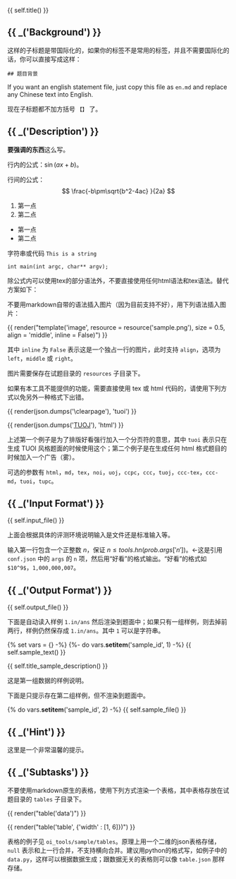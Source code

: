 {{ self.title() }}

## {{ _('Background') }}

这样的子标题是带国际化的，如果你的标签不是常用的标签，并且不需要国际化的话，你可以直接写成这样：

```
## 题目背景
```

If you want an english statement file, just copy this file as `en.md` and replace any Chinese text into English.

现在子标题都不加方括号 `【】` 了。

## {{ _('Description') }}

**要强调的东西**这么写。

行内的公式：$\sin \left(a x + b \right)$。

行间的公式：
$$
\frac{-b\pm\sqrt{b^2-4ac} }{2a}
$$

1. 第一点
2. 第二点

* 第一点
* 第二点

字符串或代码 `This is a string`

```
int main(int argc, char** argv);
```

除公式内可以使用tex的部分语法外，不要直接使用任何html语法和tex语法。替代方案如下：

不要用markdown自带的语法插入图片（因为目前支持不好），用下列语法插入图片：

{{ render("template('image', resource = resource('sample.png'), size = 0.5, align = 'middle', inline = False)") }}

其中 `inline` 为 `False` 表示这是一个独占一行的图片，此时支持 `align`，选项为 `left`，`middle` 或 `right`。

图片需要保存在试题目录的 `resources` 子目录下。

如果有本工具不能提供的功能，需要直接使用 tex 或 html 代码的，请使用下列方式以免另外一种格式下出错。

{{ render(json.dumps('\\clearpage'), 'tuoi') }}

{{ render(json.dumps('<a href="http://oj.thusaac.org">TUOJ</a>'), 'html') }}

上述第一个例子是为了排版好看强行加入一个分页符的意思，其中 `tuoi` 表示只在生成 TUOI 风格题面的时候使用这个；第二个例子是在生成任何 html 格式题目的时候加入一个广告（雾）。

可选的参数有 `html`，`md`，`tex`，`noi`，`uoj`，`ccpc`，`ccc`，`tuoj`，`ccc-tex`，`ccc-md`，`tuoi`，`tupc`。

## {{ _('Input Format') }}

{{ self.input_file() }}

上面会根据具体的评测环境说明输入是文件还是标准输入等。

输入第一行包含一个正整数 $n$，保证 $n \le {{ tools.hn(prob.args['n']) }}$。←这是引用 `conf.json` 中的 `args` 的 `n` 项，然后用“好看”的格式输出。“好看”的格式如 `$10^9$`，`1,000,000,007`。

## {{ _('Output Format') }}

{{ self.output_file() }}

下面是自动读入样例 `1.in/ans` 然后渲染到题面中；如果只有一组样例，则去掉前两行，样例仍然保存成 `1.in/ans`。其中 `1` 可以是字符串。

{% set vars = {} -%}
{%- do vars.__setitem__('sample_id', 1) -%}
{{ self.sample_text() }}

{{ self.title_sample_description() }}

这是第一组数据的样例说明。

下面是只提示存在第二组样例，但不渲染到题面中。

{% do vars.__setitem__('sample_id', 2) -%}
{{ self.sample_file() }}

## {{ _('Hint') }}

这里是一个非常温馨的提示。

## {{ _('Subtasks') }}

不要使用markdown原生的表格，使用下列方式渲染一个表格，其中表格存放在试题目录的 `tables` 子目录下。

{{ render("table('data')") }}

{{ render("table('table', {'width' : [1, 6]})") }}

表格的例子见 `oi_tools/sample/tables`。原理上用一个二维的json表格存储，`null` 表示和上一行合并，不支持横向合并。建议用python的格式写，如例子中的 `data.py`，这样可以根据数据生成；跟数据无关的表格则可以像 `table.json` 那样存储。
